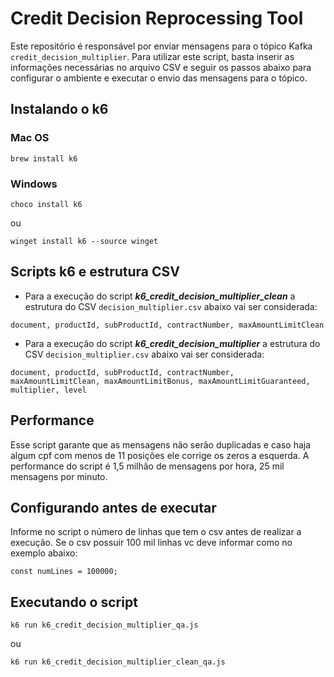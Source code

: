 # Credit Decision Reprocessing Tool

Este repositório é responsável por enviar mensagens para o tópico Kafka `credit_decision_multiplier`. Para utilizar este script, basta inserir as informações necessárias no arquivo CSV e seguir os passos abaixo para configurar o ambiente e executar o envio das mensagens para o tópico.

## Instalando o k6 

### Mac OS

`````
brew install k6
`````
### Windows 

`````
choco install k6
`````

ou

`````
winget install k6 --source winget
`````


## Scripts k6 e estrutura CSV

- Para a execução do script ***k6_credit_decision_multiplier_clean*** a estrutura do CSV `decision_multiplier.csv` abaixo vai ser considerada: 
`````
document, productId, subProductId, contractNumber, maxAmountLimitClean
`````

- Para a execução do script ***k6_credit_decision_multiplier*** a estrutura do CSV `decision_multiplier.csv` abaixo vai ser considerada: 
`````
document, productId, subProductId, contractNumber, maxAmountLimitClean, maxAmountLimitBonus, maxAmountLimitGuaranteed, multiplier, level
`````

## Performance

Esse script garante que as mensagens não serão duplicadas e caso haja algum cpf com menos de 11 posições ele corrige os zeros a esquerda. A performance do script é 1,5 milhão de mensagens por hora, 25 mil mensagens por minuto. 

## Configurando antes de executar

Informe no script o número de linhas que tem o csv antes de realizar a execução. Se o csv possuir 100 mil linhas vc deve informar como no exemplo abaixo: 

`````
const numLines = 100000;
`````

## Executando o script 

`````
k6 run k6_credit_decision_multiplier_qa.js
`````
ou 

`````
k6 run k6_credit_decision_multiplier_clean_qa.js
`````
